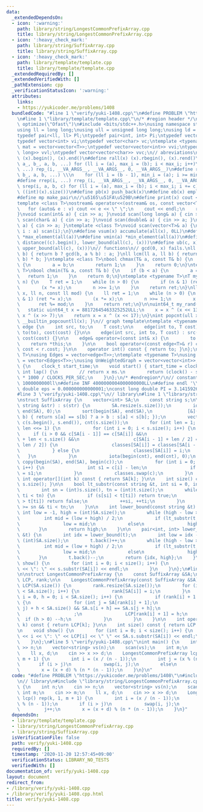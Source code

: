 ```yaml
---
data:
  _extendedDependsOn:
  - icon: ':warning:'
    path: library/string/LongestCommonPrefixArray.cpp
    title: library/string/LongestCommonPrefixArray.cpp
  - icon: ':heavy_check_mark:'
    path: library/string/SuffixArray.cpp
    title: library/string/SuffixArray.cpp
  - icon: ':heavy_check_mark:'
    path: library/template/template.cpp
    title: library/template/template.cpp
  _extendedRequiredBy: []
  _extendedVerifiedWith: []
  _pathExtension: cpp
  _verificationStatusIcon: ':warning:'
  attributes:
    links:
    - https://yukicoder.me/problems/1408
  bundledCode: "#line 1 \"verify/yuki-1408.cpp\"\n#define PROBLEM \"https://yukicoder.me/problems/1408\"\
    \n#line 1 \"library/template/template.cpp\"\n/* #region header */\n\n#pragma GCC\
    \ optimize(\"Ofast\")\n#include <bits/stdc++.h>\nusing namespace std;\n// types\n\
    using ll = long long;\nusing ull = unsigned long long;\nusing ld = long double;\n\
    typedef pair<ll, ll> Pl;\ntypedef pair<int, int> Pi;\ntypedef vector<ll> vl;\n\
    typedef vector<int> vi;\ntypedef vector<char> vc;\ntemplate <typename T>\nusing\
    \ mat = vector<vector<T>>;\ntypedef vector<vector<int>> vvi;\ntypedef vector<vector<long\
    \ long>> vvl;\ntypedef vector<vector<char>> vvc;\n// abreviations\n#define all(x)\
    \ (x).begin(), (x).end()\n#define rall(x) (x).rbegin(), (x).rend()\n#define rep_(i,\
    \ a_, b_, a, b, ...) for (ll i = (a), max_i = (b); i < max_i; i++)\n#define rep(i,\
    \ ...) rep_(i, __VA_ARGS__, __VA_ARGS__, 0, __VA_ARGS__)\n#define rrep_(i, a_,\
    \ b_, a, b, ...) \\\n    for (ll i = (b - 1), min_i = (a); i >= min_i; i--)\n\
    #define rrep(i, ...) rrep_(i, __VA_ARGS__, __VA_ARGS__, 0, __VA_ARGS__)\n#define\
    \ srep(i, a, b, c) for (ll i = (a), max_i = (b); i < max_i; i += c)\n#define SZ(x)\
    \ ((int)(x).size())\n#define pb(x) push_back(x)\n#define eb(x) emplace_back(x)\n\
    #define mp make_pair\n//\u5165\u51FA\u529B\n#define print(x) cout << x << endl\n\
    template <class T>\nostream& operator<<(ostream& os, const vector<T>& v) {\n \
    \   for (auto& e : v) cout << e << \" \";\n    cout << endl;\n    return os;\n\
    }\nvoid scan(int& a) { cin >> a; }\nvoid scan(long long& a) { cin >> a; }\nvoid\
    \ scan(char& a) { cin >> a; }\nvoid scan(double& a) { cin >> a; }\nvoid scan(string&\
    \ a) { cin >> a; }\ntemplate <class T>\nvoid scan(vector<T>& a) {\n    for (auto&\
    \ i : a) scan(i);\n}\n#define vsum(x) accumulate(all(x), 0LL)\n#define vmax(a)\
    \ *max_element(all(a))\n#define vmin(a) *min_element(all(a))\n#define lb(c, x)\
    \ distance((c).begin(), lower_bound(all(c), (x)))\n#define ub(c, x) distance((c).begin(),\
    \ upper_bound(all(c), (x)))\n// functions\n// gcd(0, x) fails.\nll gcd(ll a, ll\
    \ b) { return b ? gcd(b, a % b) : a; }\nll lcm(ll a, ll b) { return a / gcd(a,\
    \ b) * b; }\ntemplate <class T>\nbool chmax(T& a, const T& b) {\n    if (a < b)\
    \ {\n        a = b;\n        return 1;\n    }\n    return 0;\n}\ntemplate <class\
    \ T>\nbool chmin(T& a, const T& b) {\n    if (b < a) {\n        a = b;\n     \
    \   return 1;\n    }\n    return 0;\n}\ntemplate <typename T>\nT mypow(T x, ll\
    \ n) {\n    T ret = 1;\n    while (n > 0) {\n        if (n & 1) (ret *= x);\n\
    \        (x *= x);\n        n >>= 1;\n    }\n    return ret;\n}\nll modpow(ll\
    \ x, ll n, const ll mod) {\n    ll ret = 1;\n    while (n > 0) {\n        if (n\
    \ & 1) (ret *= x);\n        (x *= x);\n        n >>= 1;\n        x %= mod;\n \
    \       ret %= mod;\n    }\n    return ret;\n}\n\nuint64_t my_rand(void) {\n \
    \   static uint64_t x = 88172645463325252ULL;\n    x = x ^ (x << 13);\n    x =\
    \ x ^ (x >> 7);\n    return x = x ^ (x << 17);\n}\nint popcnt(ull x) { return\
    \ __builtin_popcountll(x); }\n// graph template\ntemplate <typename T>\nstruct\
    \ edge {\n    int src, to;\n    T cost;\n\n    edge(int to, T cost) : src(-1),\
    \ to(to), cost(cost) {}\n\n    edge(int src, int to, T cost) : src(src), to(to),\
    \ cost(cost) {}\n\n    edge& operator=(const int& x) {\n        to = x;\n    \
    \    return *this;\n    }\n\n    bool operator<(const edge<T>& r) const { return\
    \ cost < r.cost; }\n\n    operator int() const { return to; }\n};\ntemplate <typename\
    \ T>\nusing Edges = vector<edge<T>>;\ntemplate <typename T>\nusing WeightedGraph\
    \ = vector<Edges<T>>;\nusing UnWeightedGraph = vector<vector<int>>;\nstruct Timer\
    \ {\n    clock_t start_time;\n    void start() { start_time = clock(); }\n   \
    \ int lap() {\n        // return x ms.\n        return (clock() - start_time)\
    \ * 1000 / CLOCKS_PER_SEC;\n    }\n};\n/* #endregion*/\n// constant\n#define inf\
    \ 1000000000ll\n#define INF 4000000004000000000LL\n#define endl '\\n'\nconst long\
    \ double eps = 0.000000000000001;\nconst long double PI = 3.141592653589793;\n\
    #line 3 \"verify/yuki-1408.cpp\"\n// library\n#line 1 \"library/string/SuffixArray.cpp\"\
    \nstruct SuffixArray {\n    vector<int> SA;\n    const string s;\n\n    SuffixArray(const\
    \ string &str) : s(str) {\n        SA.resize(s.size());\n        iota(begin(SA),\
    \ end(SA), 0);\n        sort(begin(SA), end(SA),\n             [&](int a, int\
    \ b) { return s[a] == s[b] ? a > b : s[a] < s[b]; });\n        vector<int> classes(s.size()),\
    \ c(s.begin(), s.end()), cnt(s.size());\n        for (int len = 1; len < s.size();\
    \ len <<= 1) {\n            for (int i = 0; i < s.size(); i++) {\n           \
    \     if (i > 0 && c[SA[i - 1]] == c[SA[i]] &&\n                    SA[i - 1]\
    \ + len < s.size() &&\n                    c[SA[i - 1] + len / 2] == c[SA[i] +\
    \ len / 2]) {\n                    classes[SA[i]] = classes[SA[i - 1]];\n    \
    \            } else {\n                    classes[SA[i]] = i;\n             \
    \   }\n            }\n            iota(begin(cnt), end(cnt), 0);\n           \
    \ copy(begin(SA), end(SA), begin(c));\n            for (int i = 0; i < s.size();\
    \ i++) {\n                int s1 = c[i] - len;\n                if (s1 >= 0) SA[cnt[classes[s1]]++]\
    \ = s1;\n            }\n            classes.swap(c);\n        }\n    }\n\n   \
    \ int operator[](int k) const { return SA[k]; }\n\n    int size() const { return\
    \ s.size(); }\n\n    bool lt_substr(const string &t, int si = 0, int ti = 0) {\n\
    \        int sn = (int)s.size(), tn = (int)t.size();\n        while (si < sn &&\
    \ ti < tn) {\n            if (s[si] < t[ti]) return true;\n            if (s[si]\
    \ > t[ti]) return false;\n            ++si, ++ti;\n        }\n        return si\
    \ >= sn && ti < tn;\n    }\n\n    int lower_bound(const string &t) {\n       \
    \ int low = -1, high = (int)SA.size();\n        while (high - low > 1) {\n   \
    \         int mid = (low + high) / 2;\n            if (lt_substr(t, SA[mid]))\n\
    \                low = mid;\n            else\n                high = mid;\n \
    \       }\n        return high;\n    }\n\n    pair<int, int> lower_upper_bound(string\
    \ &t) {\n        int idx = lower_bound(t);\n        int low = idx - 1, high =\
    \ (int)SA.size();\n        t.back()++;\n        while (high - low > 1) {\n   \
    \         int mid = (low + high) / 2;\n            if (lt_substr(t, SA[mid]))\n\
    \                low = mid;\n            else\n                high = mid;\n \
    \       }\n        t.back()--;\n        return {idx, high};\n    }\n\n    void\
    \ show() {\n        for (int i = 0; i < size(); i++) {\n            cout << i\
    \ << \": \" << s.substr(SA[i]) << endl;\n        }\n    }\n};\n#line 2 \"library/string/LongestCommonPrefixArray.cpp\"\
    \n\nstruct LongestCommonPrefixArray {\n    const SuffixArray &SA;\n    vector<int>\
    \ LCP, rank;\n\n    LongestCommonPrefixArray(const SuffixArray &SA) : SA(SA),\
    \ LCP(SA.size()) {\n        rank.resize(SA.size());\n        for (int i = 0; i\
    \ < SA.size(); i++) {\n            rank[SA[i]] = i;\n        }\n        for (int\
    \ i = 0, h = 0; i < SA.size(); i++) {\n            if (rank[i] + 1 < SA.size())\
    \ {\n                for (int j = SA[rank[i] + 1];\n                     max(i,\
    \ j) + h < SA.size() && SA.s[i + h] == SA.s[j + h];\n                     ++h)\n\
    \                    ;\n                LCP[rank[i] + 1] = h;\n              \
    \  if (h > 0) --h;\n            }\n        }\n    }\n\n    int operator[](int\
    \ k) const { return LCP[k]; }\n\n    int size() const { return LCP.size(); }\n\
    \n    void show() {\n        for (int i = 0; i < size(); i++) {\n            cout\
    \ << i << \": \" << LCP[i] << \" \" << SA.s.substr(SA[i]) << endl;\n        }\n\
    \    }\n};\n#line 5 \"verify/yuki-1408.cpp\"\nint main() {\n    int n;\n    cin\
    \ >> n;\n    vector<string> vs(n);\n    scan(vs);\n    int m;\n    cin >> m;\n\
    \    ll x, d;\n    cin >> x >> d;\n    LongestCommonPrefixArray lcp() rep(k, 1,\
    \ m + 1) {\n        int i = (x / (n - 1));\n        int j = (x % (n - 1));\n \
    \       if (i > j)\n            swap(i, j);\n        else\n            j++;\n\
    \        x = (x + d) % (n * (n - 1));\n    }\n}\n"
  code: "#define PROBLEM \"https://yukicoder.me/problems/1408\"\n#include \"library/template/template.cpp\"\
    \n// library\n#include \"library/string/LongestCommonPrefixArray.cpp\"\nint main()\
    \ {\n    int n;\n    cin >> n;\n    vector<string> vs(n);\n    scan(vs);\n   \
    \ int m;\n    cin >> m;\n    ll x, d;\n    cin >> x >> d;\n    LongestCommonPrefixArray\
    \ lcp() rep(k, 1, m + 1) {\n        int i = (x / (n - 1));\n        int j = (x\
    \ % (n - 1));\n        if (i > j)\n            swap(i, j);\n        else\n   \
    \         j++;\n        x = (x + d) % (n * (n - 1));\n    }\n}"
  dependsOn:
  - library/template/template.cpp
  - library/string/LongestCommonPrefixArray.cpp
  - library/string/SuffixArray.cpp
  isVerificationFile: false
  path: verify/yuki-1408.cpp
  requiredBy: []
  timestamp: '2020-11-20 12:57:45+09:00'
  verificationStatus: LIBRARY_NO_TESTS
  verifiedWith: []
documentation_of: verify/yuki-1408.cpp
layout: document
redirect_from:
- /library/verify/yuki-1408.cpp
- /library/verify/yuki-1408.cpp.html
title: verify/yuki-1408.cpp
---
```

